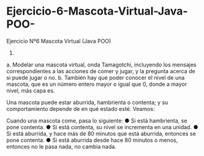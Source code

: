 # Ejercicio-6-Mascota-Virtual-Java-POO-
Ejercicio Nº6 Mascota Virtual (Java POO)

1.
a. Modelar una mascota virtual, onda Tamagotchi,
incluyendo los mensajes correspondientes a las
acciones de comer y jugar, y la pregunta acerca de si
puede jugar o no.
b. También hay que poder conocer el nivel de una
mascota, que es un número entero mayor o igual que
0, donde a mayor nivel, más capa es.

Una mascota puede estar aburrida, hambrienta o contenta; y su comportamiento depende de
en qué estado esté.
Veamos:

Cuando una mascota come, pasa lo siguiente:
● Si está hambrienta, se pone contenta.
● Si está contenta, su nivel se incrementa en una unidad.
● Si está aburrida, y hace más de 80 minutos que está aburrida, entonces se pone
contenta.
● Si está aburrida desde hace 80 minutos o menos, entonces no le pasa nada, no cambia
nada.
